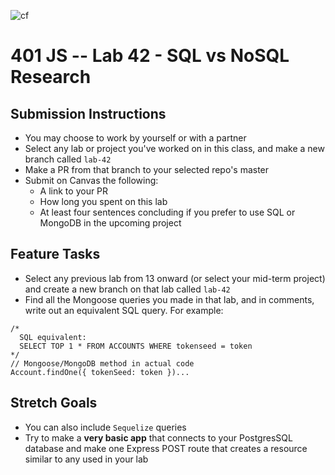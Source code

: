![cf](https://i.imgur.com/7v5ASc8.png) 
# 401 JS --  Lab 42 - SQL vs NoSQL Research

## Submission Instructions
  * You may choose to work by yourself or with a partner
  * Select any lab or project you've worked on in this class, and make a new branch called `lab-42`
  * Make a PR from that branch to your selected repo's master
  * Submit on Canvas the following:
    * A link to your PR
    * How long you spent on this lab
    * At least four sentences concluding if you prefer to use SQL or MongoDB in the upcoming project

 
## Feature Tasks 
* Select any previous lab from 13 onward (or select your mid-term project) and create a new branch on that lab called `lab-42`
* Find all the Mongoose queries you made in that lab, and in comments, write out an equivalent SQL query. For example:

```
/*
  SQL equivalent:
  SELECT TOP 1 * FROM ACCOUNTS WHERE tokenseed = token
*/
// Mongoose/MongoDB method in actual code
Account.findOne({ tokenSeed: token })...

```
 
 ## Stretch Goals
 * You can also include `Sequelize` queries
 * Try to make a **very basic app** that connects to your PostgresSQL database and make one Express POST route that creates a resource similar to any used in your lab



